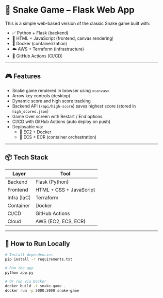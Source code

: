 # 🐍 Snake Game – Flask Web App

This is a simple web-based version of the classic Snake game built with:

- ✅ Python + Flask (backend)
- 🎨 HTML + JavaScript (frontend, canvas rendering)
- 🐳 Docker (containerization)
- ☁️ AWS + Terraform (infrastructure)
- 🔁 GitHub Actions (CI/CD)

---

## 🎮 Features

- Snake game rendered in browser using `<canvas>`
- Arrow key controls (desktop)
- Dynamic score and high score tracking
- Backend API (`/api/high-score`) saves highest score (stored in `high_scores.json`)
- Game Over screen with Restart / End options
- CI/CD with GitHub Actions (auto deploy on push)
- Deployable via:
  - 🔹 EC2 + Docker
  - 🔹 ECS + ECR (container orchestration)

---

## 📦 Tech Stack

| Layer        | Tool                        |
|--------------|-----------------------------|
| Backend      | Flask (Python)              |
| Frontend     | HTML + CSS + JavaScript     |
| Infra (IaC)  | Terraform                   |
| Container    | Docker                      |
| CI/CD        | GitHub Actions              |
| Cloud        | AWS (EC2, ECS, ECR)         |

---

## 🚀 How to Run Locally

```bash
# Install dependencies
pip install -r requirements.txt

# Run the app
python app.py

# Or run via Docker
docker build -t snake-game .
docker run -p 5000:5000 snake-game
